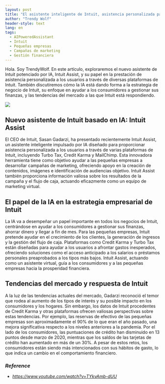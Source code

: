 ```yaml
---
layout: post
title: "El asistente inteligente de Intuit, asistencia personalizada para gestionar las finanzas"
author: "Trendy Wolf"
header-style: text
lang: en
tags:
  - AIPoweredAssistant
  - Intuit
  - Pequeñas empresas
  - Campañas de marketing
  - Gestión financiera
---
```


Hola. Soy TrendyWolf. En este artículo, exploraremos el nuevo asistente de Intuit potenciado por IA, Intuit Assist, y su papel en la prestación de asistencia personalizada a los usuarios a través de diversas plataformas de Intuit. También discutiremos cómo la IA está dando forma a la estrategia de negocio de Intuit, su enfoque en ayudar a los consumidores a gestionar sus finanzas, y las tendencias del mercado a las que Intuit está respondiendo.

<img
    src="https://i.ytimg.com/vi/TYkvAmb-dUU/hqdefault.jpg"
/>


## Nuevo asistente de Intuit basado en IA: Intuit Assist
El CEO de Intuit, Sasan Gadarzi, ha presentado recientemente Intuit Assist, un asistente inteligente impulsado por IA diseñado para proporcionar asistencia personalizada a los usuarios a través de varias plataformas de Intuit, incluyendo Turbo Tax, Credit Karma y MailChimp. Esta innovadora herramienta tiene como objetivo ayudar a las pequeñas empresas a desarrollar campañas de marketing, ofreciendo apoyo en la creación de contenidos, imágenes e identificación de audiencias objetivo. Intuit Assist también proporciona información valiosa sobre los resultados de la campaña y el flujo de caja, actuando eficazmente como un equipo de marketing virtual.

## El papel de la IA en la estrategia empresarial de Intuit
La IA va a desempeñar un papel importante en todos los negocios de Intuit, centrándose en ayudar a los consumidores a gestionar sus finanzas, ahorrar dinero y llegar a fin de mes. Para las pequeñas empresas, Intuit pretende ayudar en el crecimiento de los clientes, la generación de ingresos y la gestión del flujo de caja. Plataformas como Credit Karma y Turbo Tax están diseñadas para ayudar a los usuarios a afrontar gastos inesperados, ofreciendo soluciones como el acceso anticipado a los salarios o préstamos personales preaprobados a los tipos más bajos. Intuit Assist, actuando como un asistente virtual, guía a los consumidores y a las pequeñas empresas hacia la prosperidad financiera.

## Tendencias del mercado y respuesta de Intuit
A la luz de las tendencias actuales del mercado, Gadarzi reconoció el temor que rodea al aumento de los tipos de interés y su posible impacto en los consumidores y los hogares. Sin embargo, los datos de Intuit procedentes de Credit Karma y otras plataformas ofrecen valiosas perspectivas sobre estas tendencias. Por ejemplo, las reservas de efectivo de las pequeñas empresas son aproximadamente el 90% de lo que eran el año pasado, una mejora significativa respecto a los niveles anteriores a la pandemia. Por el lado de los consumidores, las puntuaciones de crédito han disminuido en 13 puntos desde marzo de 2020, mientras que los saldos de las tarjetas de crédito han aumentado en más de un 30%. A pesar de estos retos, los consumidores están siendo más intencionados con sus hábitos de gasto, lo que indica un cambio en el comportamiento financiero.


### _Reference_
- _https://www.youtube.com/watch?v=TYkvAmb-dUU_

